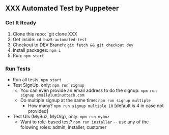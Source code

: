 ## XXX Automated Test by Puppeteer

### Get It Ready
1. Clone this repo: `git clone XXX
2. Get inside: `cd buz5-automated-test`
3. Checkout to DEV Branch: `git fetch && git checkout dev`
4. Install packages:   `npm i`
5. Run: `npm start`

### Run Tests
* Run all tests: `npm start`
* Test SignUp, only: `npm run signup`
  - You can even provide an email address to do the signup: `npm run signup email@luminuxtech.com`
  - Do multiple signup at the same time: `npm run signup multiple`
    - How many? `npm run signup multiple 10` [default is 4 in case not provided]
* Test UIs (MyBuz, MyOrg), only: `npm run mybuz`
    * Want to role-based test? `npm run installer`
    -- use any of the folowing roles: admin, installer, customer
